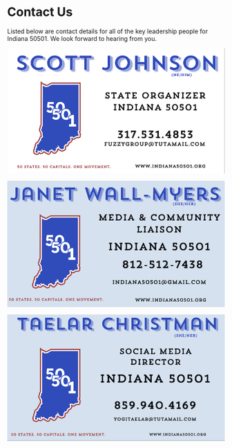 # Contact Us

Listed below are contact details for all of the key leadership people for Indiana 50501.  We look forward to hearing from you.

![image](/images/business_card_scott.png)

![image](/images/business_card_janet.png)

![image](/images/business_card_taelar.png)

